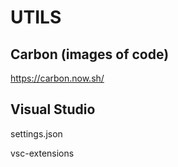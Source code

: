 # UTILS

## Carbon (images of code)

https://carbon.now.sh/

## Visual Studio

settings.json

vsc-extensions
